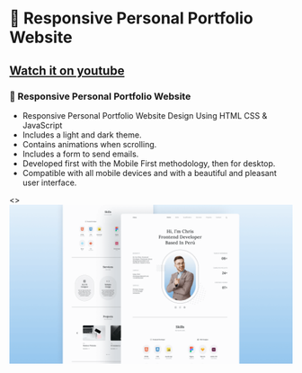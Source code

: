 # 💼 Responsive Personal Portfolio Website
## [Watch it on youtube](https://youtu.be/5-_2z-DdWng)
### 💼 Responsive Personal Portfolio Website

- Responsive Personal Portfolio Website Design Using HTML CSS & JavaScript
- Includes a light and dark theme.
- Contains animations when scrolling.
- Includes a form to send emails.
- Developed first with the Mobile First methodology, then for desktop.
- Compatible with all mobile devices and with a beautiful and pleasant user interface.

<> ![preview img](/preview.png)
